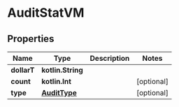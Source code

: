 
# AuditStatVM

## Properties
Name | Type | Description | Notes
------------ | ------------- | ------------- | -------------
**dollarT** | **kotlin.String** |  | 
**count** | **kotlin.Int** |  |  [optional]
**type** | [**AuditType**](AuditType.md) |  |  [optional]



